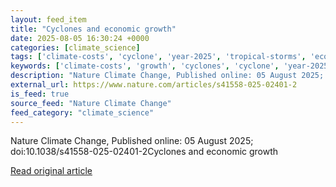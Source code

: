 ```yaml
---
layout: feed_item
title: "Cyclones and economic growth"
date: 2025-08-05 16:30:24 +0000
categories: [climate_science]
tags: ['climate-costs', 'cyclone', 'year-2025', 'tropical-storms', 'economic-impacts']
keywords: ['climate-costs', 'growth', 'cyclones', 'cyclone', 'year-2025', 'tropical-storms', 'economic-impacts', 'economic']
description: "Nature Climate Change, Published online: 05 August 2025; doi:10"
external_url: https://www.nature.com/articles/s41558-025-02401-2
is_feed: true
source_feed: "Nature Climate Change"
feed_category: "climate_science"
---
```


Nature Climate Change, Published online: 05 August 2025; doi:10.1038/s41558-025-02401-2Cyclones and economic growth

[Read original article](https://www.nature.com/articles/s41558-025-02401-2)
